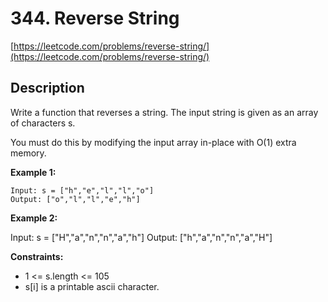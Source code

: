 # 344. Reverse String

[https://leetcode.com/problems/reverse-string/](https://leetcode.com/problems/reverse-string/)

## Description

Write a function that reverses a string. The input string is given as an array of characters s.

You must do this by modifying the input array in-place with O(1) extra memory.


**Example 1:**

    Input: s = ["h","e","l","l","o"]
    Output: ["o","l","l","e","h"]

**Example 2:**

Input: s = ["H","a","n","n","a","h"]
Output: ["h","a","n","n","a","H"]


**Constraints:**

* 1 <= s.length <= 105
* s[i] is a printable ascii character.
